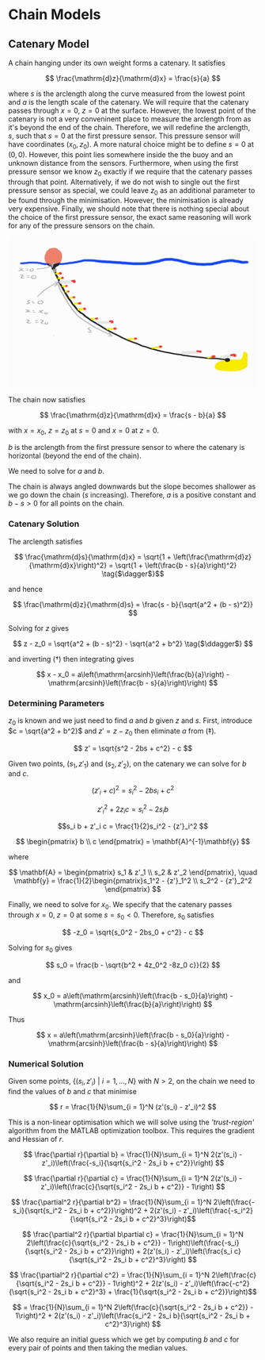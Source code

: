 # Chain Models

## Catenary Model

A chain hanging under its own weight forms a catenary. It satisfies

$$ \frac{\mathrm{d}z}{\mathrm{d}x} = \frac{s}{a} $$

where $s$ is the arclength along the curve measured from the lowest point and $a$ is the length scale of the catenary. We will require that the catenary passes through $x=0$, $z=0$ at the surface. However, the lowest point of the catenary is not a very conveninent place to measure the arclength from as it's beyond the end of the chain. Therefore, we will redefine the arclength, $s$, such that $s = 0$ at the first pressure sensor. This pressure sensor will have coordinates $(x_0,z_0)$. A more natural choice might be to define $s = 0$ at $(0,0)$. However, this point lies somewhere inside the the buoy and an unknown distance from the sensors. Furthermore, when using the first pressure sensor we know $z_0$ exactly if we require that the catenary passes through that point. Alternatively, if we do not wish to single out the first pressure sensor as special, we could leave $z_0$ as an additional parameter to be found through the minimisation. However, the minimisation is already very expensive. Finally, we should note that there is nothing special about the choice of the first pressure sensor, the exact same reasoning will work for any of the pressure sensors on the chain.

 ![](./Catenary_schematic.jpg "Catenary Schematic")

The chain now satisfies 

$$ \frac{\mathrm{d}z}{\mathrm{d}x} = \frac{s - b}{a} $$

with $x = x_0$, $z = z_0$ at $s = 0$ and $x = 0$ at $z = 0$.

$b$ is the arclength from the first pressure sensor to where the catenary is horizontal (beyond the end of the chain).

 We need to solve for $a$ and $b$.

 The chain is always angled downwards but the slope becomes shallower as we go down the chain ($s$ increasing). Therefore, $a$ is a positive constant and $b - s > 0$ for all points on the chain.

 ### Catenary Solution

 The arclength satisfies

 $$ \frac{\mathrm{d}s}{\mathrm{d}x} = \sqrt{1 + \left(\frac{\mathrm{d}z}{\mathrm{d}x}\right)^2} = \sqrt{1 + \left(\frac{b - s}{a}\right)^2} \tag{$\dagger$}$$

 and hence 

$$ \frac{\mathrm{d}z}{\mathrm{d}s} = \frac{s - b}{\sqrt{a^2 + (b - s)^2}} $$ 

Solving for $z$ gives 

$$ z - z_0 = \sqrt{a^2 + (b - s)^2} - \sqrt{a^2 + b^2} \tag{$\ddagger$} $$

and inverting ($\dagger$) then integrating gives

$$ x - x_0 = a\left(\mathrm{arcsinh}\left(\frac{b}{a}\right) - \mathrm{arcsinh}\left(\frac{b - s}{a}\right)\right) $$

### Determining Parameters 

$z_0$ is known and we just need to find $a$ and $b$ given $z$ and $s$. First, introduce $c = \sqrt{a^2 + b^2}$ and $z' = z - z_0$ then eliminate $a$ from ($\ddagger$). 

$$ z' = \sqrt{s^2 - 2bs + c^2} - c $$

Given two points, $(s_1,z'_1)$ and $(s_2,z'_2)$, on the catenary we can solve for $b$ and $c$.

$$ (z'_i + c)^2 = s_i^2 -2b s_i + c^2 $$

$$ {z'}_i^2 + 2z_i c = s_i^2 - 2s_i b $$

$$s_i b + z'_i c = \frac{1}{2}s_i^2 - {z'}_i^2 $$

$$ \begin{pmatrix} b \\ c \end{pmatrix} = \mathbf{A}^{-1}\mathbf{y} $$

where 

$$ \mathbf{A} = \begin{pmatrix}
    s_1 & z'_1 \\ s_2 & z'_2 \end{pmatrix}, \quad 
    \mathbf{y} = \frac{1}{2}\begin{pmatrix}s_1^2 - {z'}_1^2 \\
        s_2^2 - {z'}_2^2 \end{pmatrix} $$

Finally, we need to solve for $x_0$. We specify that the catenary passes through $x = 0$, $z = 0$ at some $s = s_0 < 0$. Therefore, $s_0$ satisfies 

$$ -z_0 = \sqrt{s_0^2 - 2bs_0 + c^2} - c $$

Solving for $s_0$ gives 

$$ s_0 = \frac{b - \sqrt{b^2 + 4z_0^2 -8z_0 c}}{2} $$

and 

$$ x_0 = a\left(\mathrm{arcsinh}\left(\frac{b - s_0}{a}\right) - \mathrm{arcsinh}\left(\frac{b}{a}\right)\right) $$

Thus

$$ x = a\left(\mathrm{arcsinh}\left(\frac{b - s_0}{a}\right) - \mathrm{arcsinh}\left(\frac{b - s}{a}\right)\right) $$

### Numerical Solution

Given some points, $\{(s_i, z'_i)$ | $i = 1 , \dots, N \}$ with $N > 2$, on the chain we need to find the values of $b$ and $c$ that minimise 

$$ r = \frac{1}{N}\sum_{i = 1}^N (z'(s_i) - z'_i)^2 $$

This is a non-linear optimisation which we will solve using the _'trust-region'_ algorithm from the MATLAB optimization toolbox. This requires the gradient and Hessian of $r$.

$$ \frac{\partial r}{\partial b} = \frac{1}{N}\sum_{i = 1}^N 2(z'(s_i) - z'_i)\left(\frac{-s_i}{\sqrt{s_i^2 - 2s_i b + c^2}}\right) $$ 

$$ \frac{\partial r}{\partial c} = \frac{1}{N}\sum_{i = 1}^N 2(z'(s_i) - z'_i)\left(\frac{c}{\sqrt{s_i^2 - 2s_i b + c^2}} - 1\right) $$ 

$$ \frac{\partial^2 r}{\partial b^2} = \frac{1}{N}\sum_{i = 1}^N 2\left(\frac{-s_i}{\sqrt{s_i^2 - 2s_i b + c^2}}\right)^2 + 2(z'(s_i) - z'_i)\left(\frac{-s_i^2}{\sqrt{s_i^2 - 2s_i b + c^2}^3}\right)$$

$$ \frac{\partial^2 r}{\partial b\partial c} = \frac{1}{N}\sum_{i = 1}^N 2\left(\frac{c}{\sqrt{s_i^2 - 2s_i b + c^2}} - 1\right)\left(\frac{-s_i}{\sqrt{s_i^2 - 2s_i b + c^2}}\right) + 2(z'(s_i) - z'_i)\left(\frac{s_i c}{\sqrt{s_i^2 - 2s_i b + c^2}^3}\right) $$

$$ \frac{\partial^2 r}{\partial c^2} = \frac{1}{N}\sum_{i = 1}^N 2\left(\frac{c}{\sqrt{s_i^2 - 2s_i b + c^2}} - 1\right)^2 + 2(z'(s_i) - z'_i)\left(\frac{-c^2}{\sqrt{s_i^2 - 2s_i b + c^2}^3} + \frac{1}{\sqrt{s_i^2 - 2s_i b + c^2}}\right)$$ 

$$ = \frac{1}{N}\sum_{i = 1}^N 2\left(\frac{c}{\sqrt{s_i^2 - 2s_i b + c^2}} - 1\right)^2 + 2(z'(s_i) - z'_i)\left(\frac{s_i^2 - 2s_i b}{\sqrt{s_i^2 - 2s_i b + c^2}^3}\right) $$

We also require an initial guess which we get by computing $b$ and $c$ for every pair of points and then taking the median values.

